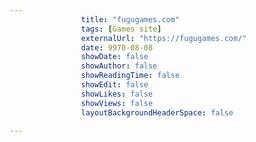 ---
                title: "fugugames.com"
                tags: [Games site]
                externalUrl: "https://fugugames.com/"
                date: 9970-08-08
                showDate: false
                showAuthor: false
                showReadingTime: false
                showEdit: false
                showLikes: false
                showViews: false
                layoutBackgroundHeaderSpace: false
                ---
